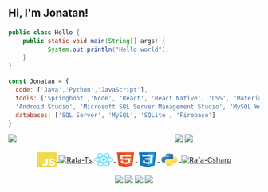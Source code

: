 ## Hi, I'm Jonatan!

```java
public class Hello {
	public static void main(String[] args) {
           System.out.println("Hello world");    
	}
}
```

  ```javascript
const Jonatan = {
    code: ['Java','Python','JavaScript'],
    tools: ['Springboot','Node', 'React', 'React Native', 'CSS', 'Material UI', 'Bootstrap', 
    'Android Studio', 'Microsoft SQL Server Management Studio', 'MySQL Workbench', 'MVC', 'VirtualBox'],
    databases: ['SQL Server', 'MySQL', 'SQLite', 'Firebase']
}
```

<div align="center">
<img align='left' src='https://user-images.githubusercontent.com/5713670/87202985-820dcb80-c2b6-11ea-9f56-7ec461c497c3.gif' width='200'>

  <a href="https://github.com/JonatanAlexisYanezRivas">
 
  <img height="180em" src="https://github-readme-stats.vercel.app/api/top-langs/?username=JonatanAlexisYanezRivas&layout=compact&langs_count=7&theme=tokyonight"/>
    
 <img height="180em" src="https://github-readme-stats.vercel.app/api?username=JonatanAlexisYanezRivas&show_icons=true&theme=tokyonight&include_all_commits=true&count_private=true"/>
 </div>
<div style="display: inline_block" align="center"><br>

  <img align="center" alt="Rafa-Js" height="30" width="40" src="https://raw.githubusercontent.com/devicons/devicon/master/icons/javascript/javascript-plain.svg">
  <img align="center" alt="Rafa-Ts" height="30" width="40" src="https://cdn.jsdelivr.net/gh/devicons/devicon/icons/java/java-original-wordmark.svg">
  <img align="center" alt="Rafa-React" height="30" width="40" src="https://raw.githubusercontent.com/devicons/devicon/master/icons/react/react-original.svg">
  <img align="center" alt="Rafa-HTML" height="30" width="40" src="https://raw.githubusercontent.com/devicons/devicon/master/icons/html5/html5-original.svg">
  <img align="center" alt="Rafa-CSS" height="30" width="40" src="https://raw.githubusercontent.com/devicons/devicon/master/icons/css3/css3-original.svg">
  <img align="center" alt="Rafa-Python" height="30" width="40" src="https://raw.githubusercontent.com/devicons/devicon/master/icons/python/python-original.svg">
  <img align="center" alt="Rafa-Csharp" height="30" width="40" src="https://cdn.jsdelivr.net/gh/devicons/devicon/icons/mysql/mysql-original.svg">
</div>
  <br/>
  <div align="center">  
  <a href="https://www.youtube.com/channel/UCHPQuKgrneyPWpEKRlaCsVA" target="_blank"><img src="https://img.shields.io/badge/YouTube-FF0000?style=for-the-badge&logo=youtube&logoColor=white" target="_blank"></a>
  <a href="https://www.instagram.com/alexis7n7r" target="_blank"><img src="https://img.shields.io/badge/-Instagram-%23E4405F?style=for-the-badge&logo=instagram&logoColor=white" target="_blank"></a>
  <a href = "mailto:JonatanALexisIngSistemas@outlook.com"><img src="https://img.shields.io/badge/-Gmail-%23333?style=for-the-badge&logo=gmail&logoColor=white" target="_blank"></a>
  <a href="https://www.linkedin.com/in/jonatan-alexis-yañez-rivas-b73856211/" target="_blank"><img src="https://img.shields.io/badge/-LinkedIn-%230077B5?style=for-the-badge&logo=linkedin&logoColor=white" target="_blank"></a> 
  
</div>
